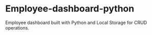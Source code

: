# Employee-dashboard-python
Employee dashboard built with Python and Local Storage for CRUD operations.
